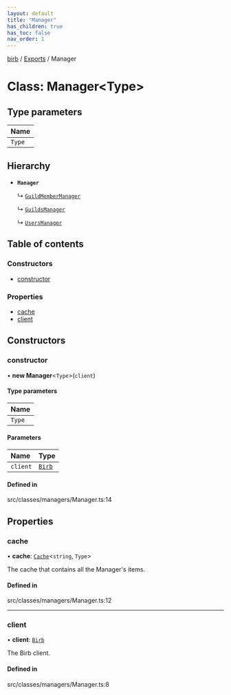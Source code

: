 ```yaml
---
layout: default
title: "Manager"
has_children: true
has_toc: false
nav_order: 1
---
```


[birb](../README.md) / [Exports](../modules.md) / Manager

# Class: Manager<Type\>

## Type parameters

| Name |
| :------ |
| `Type` |

## Hierarchy

- **`Manager`**

  ↳ [`GuildMemberManager`](../GuildMemberManager/index.md)

  ↳ [`GuildsManager`](../GuildsManager/index.md)

  ↳ [`UsersManager`](../UsersManager/index.md)

## Table of contents

### Constructors

- [constructor](index.md#constructor)

### Properties

- [cache](index.md#cache)
- [client](index.md#client)

## Constructors

### constructor

• **new Manager**<`Type`\>(`client`)

#### Type parameters

| Name |
| :------ |
| `Type` |

#### Parameters

| Name | Type |
| :------ | :------ |
| `client` | [`Birb`](../Birb/index.md) |

#### Defined in

src/classes/managers/Manager.ts:14

## Properties

### cache

• **cache**: [`Cache`](../Cache/index.md)<`string`, `Type`\>

The cache that contains all the Manager's items.

#### Defined in

src/classes/managers/Manager.ts:12

___

### client

• **client**: [`Birb`](../Birb/index.md)

The Birb client.

#### Defined in

src/classes/managers/Manager.ts:8
